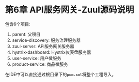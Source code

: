 # 第6章 API服务网关-Zuul源码说明

包含6个项目:    
1. parent: 父项目   
2. service-discovery: 服务治理服务器    
3. zuul-server: API服务网关服务器        
4. hystrix-dashboard: Hystrix仪表盘服务器     
5. user-service: 用户微服务    
6. product-service: 商品微服务 

在IDE中可以直接通过根目录下的`pom.xml`将整个工程导入。